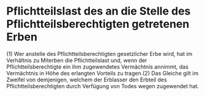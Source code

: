 # Pflichtteilslast des an die Stelle des Pflichtteilsberechtigten getretenen Erben

(1) Wer anstelle des Pflichtteilsberechtigten gesetzlicher Erbe wird, hat im Verhältnis zu Miterben die Pflichtteilslast und, wenn der Pflichtteilsberechtigte ein ihm zugewendetes Vermächtnis annimmt, das Vermächtnis in Höhe des erlangten Vorteils zu tragen.(2) Das Gleiche gilt im Zweifel von demjenigen, welchem der Erblasser den Erbteil des Pflichtteilsberechtigten durch Verfügung von Todes wegen zugewendet hat. 

